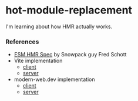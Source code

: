 # hot-module-replacement

I'm learning about how HMR actually works.

### References

- [ESM HMR Spec](https://github.com/FredKSchott/esm-hmr) by Snowpack guy Fred Schott
- Vite implementation
  - [client](https://github.com/vitejs/vite/blob/main/packages/vite/src/client/client.ts)
  - [server](https://github.com/vitejs/vite/blob/main/packages/vite/src/node/server/hmr.ts)
- modern-web.dev implementation
  - [client](https://github.com/modernweb-dev/web/blob/master/packages/dev-server-hmr/scripts/hmrClientScript.js)
  - [server](https://github.com/modernweb-dev/web/blob/master/packages/dev-server-hmr/src/HmrPlugin.ts)
